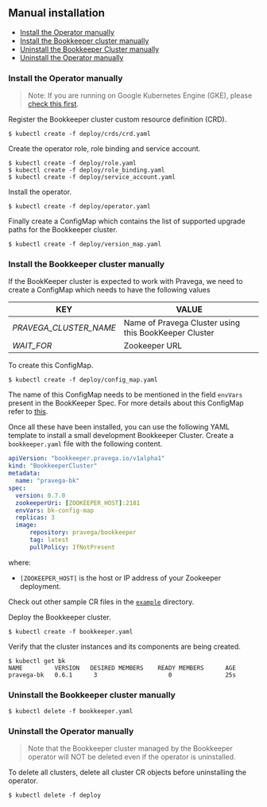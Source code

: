 ## Manual installation

* [Install the Operator manually](#install-the-operator-manually)
* [Install the Bookkeeper cluster manually](#install-the-bookkeeper-cluster-manually)
* [Uninstall the Bookkeeper Cluster manually](#uninstall-the-bookkeeper-cluster-manually)
* [Uninstall the Operator manually](#uninstall-the-operator-manually)

### Install the Operator manually

> Note: If you are running on Google Kubernetes Engine (GKE), please [check this first](#installation-on-google-kubernetes-engine).

Register the Bookkeeper cluster custom resource definition (CRD).

```
$ kubectl create -f deploy/crds/crd.yaml
```

Create the operator role, role binding and service account.

```
$ kubectl create -f deploy/role.yaml
$ kubectl create -f deploy/role_binding.yaml
$ kubectl create -f deploy/service_account.yaml
```

Install the operator.

```
$ kubectl create -f deploy/operator.yaml
```

Finally create a ConfigMap which contains the list of supported upgrade paths for the Bookkeeper cluster.

```
$ kubectl create -f deploy/version_map.yaml
```

### Install the Bookkeeper cluster manually

If the BookKeeper cluster is expected to work with Pravega, we need to create a ConfigMap which needs to have the following values

| KEY | VALUE |
|---|---|
| *PRAVEGA_CLUSTER_NAME* | Name of Pravega Cluster using this BookKeeper Cluster |
| *WAIT_FOR* | Zookeeper URL |

To create this ConfigMap.

```
$ kubectl create -f deploy/config_map.yaml
```

The name of this ConfigMap needs to be mentioned in the field `envVars` present in the BookKeeper Spec. For more details about this ConfigMap refer to [this](doc/bookkeeper-options.md#bookkeeper-custom-configuration).

Once all these have been installed, you can use the following YAML template to install a small development Bookkeeper Cluster. Create a `bookkeeper.yaml` file with the following content.

```yaml
apiVersion: "bookkeeper.pravega.io/v1alpha1"
kind: "BookkeeperCluster"
metadata:
  name: "pravega-bk"
spec:
  version: 0.7.0
  zookeeperUri: [ZOOKEEPER_HOST]:2181
  envVars: bk-config-map
  replicas: 3
  image:
      repository: pravega/bookkeeper
      tag: latest
      pullPolicy: IfNotPresent
```

where:

- `[ZOOKEEPER_HOST]` is the host or IP address of your Zookeeper deployment.

Check out other sample CR files in the [`example`](../example) directory.

Deploy the Bookkeeper cluster.

```
$ kubectl create -f bookkeeper.yaml
```

Verify that the cluster instances and its components are being created.

```
$ kubectl get bk
NAME         VERSION   DESIRED MEMBERS    READY MEMBERS      AGE
pravega-bk   0.6.1      3                    0               25s
```

### Uninstall the Bookkeeper cluster manually

```
$ kubectl delete -f bookkeeper.yaml
```

### Uninstall the Operator manually

> Note that the Bookkeeper cluster managed by the Bookkeeper operator will NOT be deleted even if the operator is uninstalled.

To delete all clusters, delete all cluster CR objects before uninstalling the operator.

```
$ kubectl delete -f deploy
```
